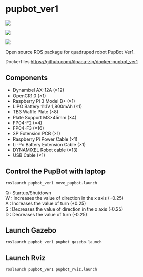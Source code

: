 # pupbot_ver1

<img src="https://github.com/Alpaca-zip/pupbot_ver1/blob/main/pupbot_ver1.png">

[![](https://img.shields.io/badge/ROS-Melodic-brightgreen.svg)](https://github.com/Alpaca-zip/pupbot_ver1)

[![](https://img.shields.io/badge/ROS-Noetic-brightgreen.svg)](https://github.com/Alpaca-zip/pupbot_ver1)

Open source ROS package for quadruped robot PupBot Ver1.

Dockerfiles:https://github.com/Alpaca-zip/docker-pupbot_ver1

## Components
- Dynamixel AX-12A (×12)
- OpenCR1.0 (×1)
- Raspberry Pi 3 Model B+ (×1)
- LIPO Battery 11.1V 1,800mAh (×1)
- TB3 Waffle Plate (×8)
- Plate Support M3×45mm (×4)
- FP04-F2 (×4)
- FP04-F3 (×16)
- 3P Extension PCB (×1)
- Raspberry Pi Power Cable (×1)
- Li-Po Battery Extension Cable (×1)
- DYNAMIXEL Robot cable (×13)
- USB Cable (×1)

## Control the PupBot with laptop

```
roslaunch pupbot_ver1 move_pupbot.launch
```

Q : Startup/Shutdown  
W : Increases the value of direction in the x axis (+0.25)  
A : Increases the value of turn (+0.25)  
S : Decreases the value of direction in the x axis (-0.25)  
D : Decreases the value of turn (-0.25)  

## Launch Gazebo

```
roslaunch pupbot_ver1 pupbot_gazebo.launch
```

## Launch Rviz

```
roslaunch pupbot_ver1 pupbot_rviz.launch
```
